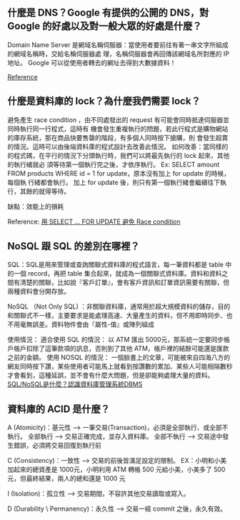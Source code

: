 ## 什麼是 DNS？Google 有提供的公開的 DNS，對 Google 的好處以及對一般大眾的好處是什麼？
Domain Name Server 是網域名稱伺服器：當使用者要前往有著一串文字所組成的網域名稱時，交給名稱伺服器處
理，名稱伺服器會再回傳該網域名所對應的 IP 地址。
Google 可以從使用者轉去的網址去得到大數據資料！

[Reference](https://briian.com/6667/)

## 什麼是資料庫的 lock？為什麼我們需要 lock？
避免產生 race condition ，由不同處發出的 request 有可能會同時抵達伺服器並同時執行同一行程式，這時有
機會發生重複執行的問題，若此行程式是購物網站的庫存系統，那在商品快要售罄的階段，有多個人同時按下搶購，則
會發生超賣的情況。這時可以由後端資料庫的程式設計去改善此情況。
如何改善：當同樣的的程式碼，在平行的情況下分頭執行時，我們可以將最先執行的 lock 起來，其他的執行緒就必
須等待第一個執行完之後，才依序執行。
Ex: 
SELECT amount FROM products WHERE id = 1 for update，原本沒有加上 for update 的時候，每個執
行緒都會執行。
加上 for update 後，則只有第一個執行緒會繼續往下執行，其餘的就得等待。

缺點：效能上的損耗

Reference:
[用 SELECT ... FOR UPDATE 避免 Race condition](https://blog.xuite.net/vexed/tech/22289223-%E7%94%A8+SELECT+...+FOR+UPDATE+%E9%81%BF%E5%85%8D+Race+condition)

## NoSQL 跟 SQL 的差別在哪裡？
SQL：SQL是用來管理或查詢關聯式資料庫的程式語言，每一筆資料都是  table 中的一個 record，再把 table 集合起來，就成為一個關聯式資料庫。資料和資料之間有清楚的關聯，比如說『客戶訂單』，會有客戶資訊和訂單資訊需要有關聯，但兩種資料會分開存放。

NoSQL （Not Only SQL) ：非關聯資料庫，通常用於超大規模資料的儲存，目的和關聯式不一樣，主要要求是能處理高速、大量產生的資料，但不用即時同步、也不用毫無誤差。資料物件會由『屬性-值』或陣列組成

使用情況：
適合使用 SQL 的情況：
以 ATM 匯出 5000元，那系統一定要同步帳戶帳戶扣除了這筆款項的訊息，否則到了其他 ATM，帳戶裡的結餘可能還是匯款之前的金額。
使用 NOSQL 的情況：
一個臉書上的文章，可能被來自四海八方的網友同時按下讚，某些使用者可能馬上就看到按讚數的累加、某些人可能相隔數秒才會看到，這種延誤，並不會有什麼大問題，但是卻能夠處理大量的資料。
[SQL/NoSQL是什麼？認識資料庫管理系統DBMS](https://tw.alphacamp.co/blog/sql-nosql-database-dbms-introduction)

## 資料庫的 ACID 是什麼？
A (Atomicity)：基元性 —>  一筆交易(Transaction)，必須是全部執行、或全部不執行。
全部執行 —> 交易正確完成，並存入資料庫。
全部不執行 —> 交易途中發生錯誤，必須將交易回復到執行前

C (Consistency)：一致性 —> 交易的前後皆滿足設定的限制。
EX：小明和小美加起來的總資產是 1000元，小明利用 ATM 轉帳 500 元給小美，小美多了 500 元，但最終結果，兩人的總和還是 1000 元

I (Isolation)：孤立性 —> 交易期間，不容許其他交易讀取或寫入。

D (Durability \ Permanency)：永久性 —> 交易一經 commit 之後，永久有效。